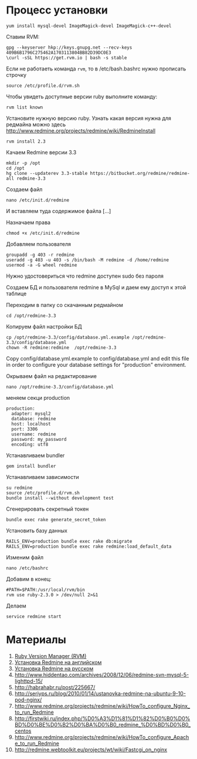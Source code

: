 # Процесс установки

```
yum install mysql-devel ImageMagick-devel ImageMagick-c++-devel
```

Ставим RVM:

```
gpg --keyserver hkp://keys.gnupg.net --recv-keys 409B6B1796C275462A1703113804BB82D39DC0E3
\curl -sSL https://get.rvm.io | bash -s stable
```

Если не работаеть команда `rvm`, то в /etc/bash.bashrc нужно прописать строчку
```
source /etc/profile.d/rvm.sh
```


Чтобы увидеть доступные версии ruby выполните команду:
```
rvm list known
```


Установите нужную версию ruby. Узнать какая версия нужна для редмайна можно здесь http://www.redmine.org/projects/redmine/wiki/RedmineInstall
```
rvm install 2.3
```


Качаем Redmine версии 3.3
```
mkdir -p /opt 
cd /opt
hg clone --updaterev 3.3-stable https://bitbucket.org/redmine/redmine-all redmine-3.3
```


Создаем файл 
```
nano /etc/init.d/redmine
```
И вставляем туда содержимое файла [...]

Назначаем права
```
chmod +x /etc/init.d/redmine
```

Добавляем пользователя
```
groupadd -g 403 -r redmine
useradd -g 403 -u 403 -s /bin/bash -M redmine -d /home/redmine
usermod -a -G wheel redmine
```

Нужно удостовериться что redmine доступен sudo без пароля


Создаем БД и пользователя redmine в MySql и даем ему доступ к этой таблице

Переходим в папку со скачанным редмайном
```
cd /opt/redmine-3.3
```


Копируем файл настройки БД
```
cp /opt/redmine-3.3/config/database.yml.example /opt/redmine-3.3/config/database.yml
chown -R redmine:redmine  /opt/redmine-3.3
```

Copy config/database.yml.example to config/database.yml and edit this file in order to configure your database settings for "production" environment.


Окрываем файл на редактирование
```
nano /opt/redmine-3.3/config/database.yml
```

меняем секци production
```
production:
  adapter: mysql2
  database: redmine
  host: localhost
  port: 3306
  username: redmine
  password: my_password
  encoding: utf8
```

Устанавливаем bundler
```
gem install bundler
```

Устанавливаем зависимости
```
su redmine
source /etc/profile.d/rvm.sh
bundle install --without development test
```

Сгенерировать секретный токен
```
bundle exec rake generate_secret_token
```

Установить базу данных
```
RAILS_ENV=production bundle exec rake db:migrate
RAILS_ENV=production bundle exec rake redmine:load_default_data
```

Изменим файл
```
nano /etc/bashrc
```

Добавим в конец:
```
#PATH=$PATH:/usr/local/rvm/bin
rvm use ruby-2.3.0 > /dev/null 2>&1
```

Делаем
```
service redmine start
```


# Материалы

1. [Ruby Version Manager (RVM)](https://rvm.io/)
1. [Установка Redmine на английском](http://www.redmine.org/projects/redmine/wiki/RedmineInstall)
1. [Установка Redmine на русском](http://www.redmine.org/projects/redmine/wiki/RusRedmineInstall)
1. http://www.hiddentao.com/archives/2008/12/06/redmine-svn-mysql-5-lighttpd-15/
1. http://habrahabr.ru/post/225667/
1. http://seriyps.ru/blog/2010/01/14/ustanovka-redmine-na-ubuntu-9-10-pod-nginx/
1. http://www.redmine.org/projects/redmine/wiki/HowTo_configure_Nginx_to_run_Redmine
1. http://firstwiki.ru/index.php/%D0%A3%D1%81%D1%82%D0%B0%D0%BD%D0%BE%D0%B2%D0%BA%D0%B0_redmine_%D0%BD%D0%B0_centos
1. http://www.redmine.org/projects/redmine/wiki/HowTo_configure_Apache_to_run_Redmine
1. http://redmine.webtoolkit.eu/projects/wt/wiki/Fastcgi_on_nginx 
